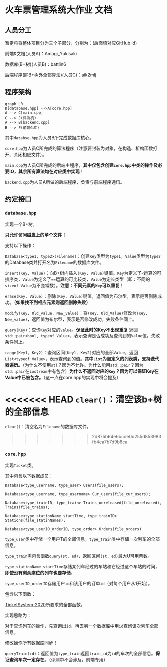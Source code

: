 # 火车票管理系统大作业 文档

## 人员分工

暂定将将整体项目分为三个子部分，分别为：(后面填对应GitHub id)

前端&文档(人员A)：Amagi_Yukisaki

数据库(B+树)(人员B)：battlin6

后端程序(除B+树外全部算法)(人员C)：aik2mlj

## 程序架构

```mermaid
graph LR
D[database.hpp] -->A[core.hpp]
A --> C[main.cpp]
C --> J(评测机)
A --> B[backend.cpp]
B --> F(前端GUI)
```

其中`databse.hpp​`为人员B所完成数据库核心。

`core.hpp`为人员C所完成的算法程序（注意要封装为对象，在构造、析构函数打开、关闭相应文件）。

`main.cpp`为人员C所完成的后端主程序，**其中仅包含创建`core.hpp`中类的操作及必要IO，其余所有算法均在对应类中实现！**

`backend.cpp`为人员A所做的后端程序，负责与前端程序通讯。

## 约定接口

### `database.hpp`

实现一个B+树。

**只允许访问磁盘上的单个文件！**

支持以下操作：

`Database<type1, type2>(Filename)`：创建`Key`类型为`type1`，`Value`类型为`type2`的Database类并打开名为`Filename`的数据库文件。

`insert(Key, Value)`：向B+树内插入`(Key, Value)`键值。`Key`为定义了`<`运算的可排序类，`Value`为定义了`==`运算的可比较类，`Value`为定长类型（即：不同的`sizeof Value`为不变常数）。**注意：不同元素的`Key`可以重复！**

`erase(Key, Value)`：删除`(Key, Value)`键值，返回值为布尔型，表示是否删除成功。**（如果找不到相应元素则返回删除失败）**

`modify(Key, Old_value, New_value)`：将`(Key, Old_Value)`修改为`(Key, New_value)`，返回值为布尔型，表示是否修改成功。失败条件同上。

`query(Key)`：查询`Key`对应的`Value`。**保证此时的Key不出现重复** 返回`std::pair<bool, typeof Value>`，表示查询是否成功及查询到的`Value`值。失败条件同上。

`range(Key1, Key2)`：查询区间`[Key1, Key2]`对应的全部`Value`，返回`List<typeof Value>`，表示查询到的值。**其中`List`为自定义的列表类，支持迭代器遍历。**（为什么不使用`stl`？因为不允许。为什么能用`std::pair`？因为`std::pair`在`iostream`中有包含）**为什么不返回对应的`Key`？因为可以保证Key在Value中已被包含。**（这一点在core.hpp的实现中将会提及）

<<<<<<< HEAD
`clear()`：清空该b+树的全部信息
=======
`clear()`：清空名为`Filename`的数据库文件。
>>>>>>> 2d875b64e6bcde0d255d853983fb4ea7b7d9b8ca

### `core.hpp`

实现`Ticket`类。

其中包含以下数据成员：

`Database<type_username, type_user> Users(file_users);`

`Database<type_username, type_username> Cur_users(file_cur_users);`

`Database<type_trainID, type_train> Trains_unreleased(file_unreleased), Trains(file_trains);`

`Database<type_stationName_startTime, type_trainID> Stations(file_statinNames);`

`Database<type_userID_orderID, type_order> Orders(file_orders)`

`type_user`类中存储一个用户T的全部信息，`type_train`类中存储一次列车的全部信息。

`type_train`需包含函数`query(st, ed)`，返回区间`(st, ed)`最大U可用票数。

`type_stationName_startTime`存储某列车经过的车站和它经过这个车站的时间，**即使没有剩余座位的列车也要存储**。

`type_userID_orderID`存储用户`id`和该用户的订单`id`（对每个用户从1开始）。

包含以下函数：

[TicketSystem-2020](https://github.com/oscardhc/TicketSystem-2020)所要求的全部函数。

实现思路为：

对于查询列车的操作，先查询出`id`，再去另一个数据库中用`id`查询该次列车全部信息。

修改操作所有数据库同步！

`queryTrain(id)`：返回值为`type_train`返回`train_id`为`id`的车次的全部信息。**保证查询车次一定存在**。（评测中不会涉及，前端专用）
